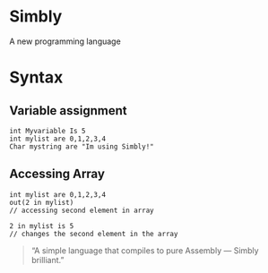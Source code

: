 # Simbly
  A new programming language

# Syntax

## Variable assignment
```
int Myvariable Is 5
int mylist are 0,1,2,3,4
Char mystring are "Im using Simbly!"
```

## Accessing Array
```
int mylist are 0,1,2,3,4
out(2 in mylist)
// accessing second element in array

2 in mylist is 5
// changes the second element in the array
```

> “A simple language that compiles to pure Assembly — Simbly brilliant.”
 
